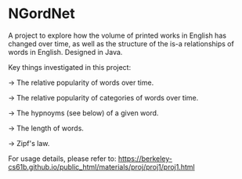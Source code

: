 # NGordNet
A project to explore how the volume of printed works in English has changed over time, as well as the structure of the is-a relationships of words in English. Designed in Java.

Key things investigated in this project:

-> The relative popularity of words over time.

-> The relative popularity of categories of words over time.

-> The hypnoyms (see below) of a given word.

-> The length of words.

-> Zipf's law.

For usage details, please refer to: https://berkeley-cs61b.github.io/public_html/materials/proj/proj1/proj1.html
